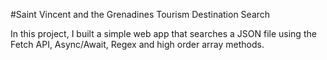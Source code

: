 #Saint Vincent and the Grenadines Tourism Destination Search

In this project, I built a simple web app that searches a JSON file using the Fetch API, Async/Await, Regex and high order array methods.


